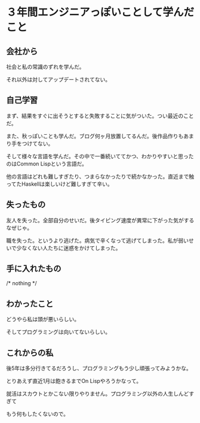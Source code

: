 # ３年間エンジニアっぽいことして学んだこと

## 会社から

社会と私の常識のずれを学んだ。

それ以外は対してアップデートされてない。

## 自己学習

まず、結果をすぐに出そうとすると失敗することに気がついた。つい最近のことだ。

また、秋っぽいことも学んだ。ブログ何ヶ月放置してるんだ。後作品作りもあまり手をつけてない。

そして様々な言語を学んだ。その中で一番続いててかつ、わかりやすいと思ったのはCommon Lispという言語だ。

他の言語はどれも難しすぎたり、つまらなかったりで続かなかった。直近まで触ってたHaskellは楽しいけど難しすぎて辛い。

## 失ったもの

友人を失った。全部自分のせいだ。後タイピング速度が異常に下がった気がするなぜじゃ。

職を失った。というより逃げた。病気で辛くなって逃げてしまった。私が弱いせいで少なくない人たちに迷惑をかけてしまった。

## 手に入れたもの

/* nothing */

## わかったこと

どうやら私は頭が悪いらしい。

そしてプログラミングは向いてないらしい。

## これからの私

後5年は多分行きてるだろうし、プログラミングもう少し頑張ってみようかな。

とりあえず直近1月は飽きるまでOn Lispやろうかなって。

就活はスカウトとかこない限りやりません。プログラミング以外の人生しんどすぎて

もう何もしたくないので。
